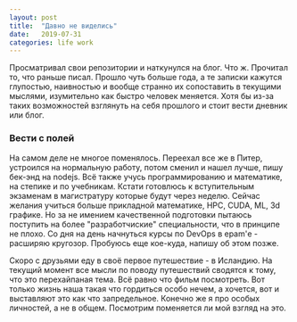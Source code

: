 ```yaml
---
layout: post
title:  "Давно не виделись"
date:   2019-07-31
categories: life work
---
```

Просматривал свои репозитории и наткунулся на блог. Что ж. Прочитал то, что раньше писал. Прошло чуть больше года, а те записки кажутся глупостью, наивностью и вообще странно их сопоставить в текущими мыслями, изумительно как быстро человек меняется. Хотя бы из-за таких возможностей взглянуть на себя прошлого и стоит вести дневник или блог. 

### Вести с полей
На самом деле не многое поменялось. Переехал все же в Питер, устроился на нормальную работу, потом сменил и нашел лучше, пишу бек-энд на nodejs. Всё также учусь программированию и математике, на степике и по учебникам. Кстати готовлюсь к вступительным экзаменам в магистратуру которые будут через неделю. Сейчас желания учиться больше прикладной математике, HPC, CUDA, ML, 3d графике. Но за не имением качественной подготовки пытаюсь поступить на более "разработчиские" специальности, что в принципе не плохо. Со дня на день начнуться курсы по DevOps в epam'е - расширяю кругозор. Пробуюсь еще кое-куда, напишу об этом позже.

Скоро с друзьями еду в своё первое путешествие - в Исландию.
На текущий момент все мысли по поводу путешествий сводятся к тому, что это перехайпаная тема. Всё равно что фильм посмотреть. Вот только жизнь наша такая что гордиться особо нечем, а хочется, вот и выставляют это как что запредельное. Конечно же я про особых личностей, а не в общем. Посмотрим поменяется ли мой взгляд на это.